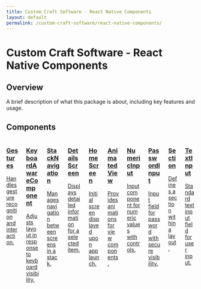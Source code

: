 ```yaml
---
title: Custom Craft Software - React Native Components
layout: default
permalink: /custom-craft-software/react-native-components/
---
```


# Custom Craft Software - React Native Components

## Overview
A brief description of what this package is about, including key features and usage.

## Components

<div class="columns is-multiline">
  
  <div class="column is-6-tablet is-4-desktop">
    <a href="/custom-craft-software/react-native-components/Gestures" class="box">
      <h3 class="title is-5">Gestures</h3>
      <p>Handles gesture recognition and interaction.</p>
    </a>
  </div>

  <div class="column is-6-tablet is-4-desktop">
    <a href="/custom-craft-software/react-native-components/KeyboardAwareComponent" class="box">
      <h3 class="title is-5">KeyboardAwareComponent</h3>
      <p>Adjusts layout in response to keyboard visibility.</p>
    </a>
  </div>

  <div class="column is-6-tablet is-4-desktop">
    <a href="/custom-craft-software/react-native-components/StackNavigation" class="box">
      <h3 class="title is-5">StackNavigation</h3>
      <p>Manages navigation between screens in a stack.</p>
    </a>
  </div>

  <div class="column is-6-tablet is-4-desktop">
    <a href="/custom-craft-software/react-native-components/DetailsScreen" class="box">
      <h3 class="title is-5">DetailsScreen</h3>
      <p>Displays detailed information for a selected item.</p>
    </a>
  </div>

  <div class="column is-6-tablet is-4-desktop">
    <a href="/custom-craft-software/react-native-components/HomeScreen" class="box">
      <h3 class="title is-5">HomeScreen</h3>
      <p>Initial screen displayed upon app launch.</p>
    </a>
  </div>

  <div class="column is-6-tablet is-4-desktop">
    <a href="/custom-craft-software/react-native-components/AnimatedView" class="box">
      <h3 class="title is-5">AnimatedView</h3>
      <p>Provides animations for view components.</p>
    </a>
  </div>

  <div class="column is-6-tablet is-4-desktop">
    <a href="/custom-craft-software/react-native-components/NumericInput" class="box">
      <h3 class="title is-5">NumericInput</h3>
      <p>Input component for numeric values with controls.</p>
    </a>
  </div>

  <div class="column is-6-tablet is-4-desktop">
    <a href="/custom-craft-software/react-native-components/PasswordInput" class="box">
      <h3 class="title is-5">PasswordInput</h3>
      <p>Input field for password with secure visibility.</p>
    </a>
  </div>

  <div class="column is-6-tablet is-4-desktop">
    <a href="/custom-craft-software/react-native-components/Section" class="box">
      <h3 class="title is-5">Section</h3>
      <p>Defines a section within a layout.</p>
    </a>
  </div>

  <div class="column is-6-tablet is-4-desktop">
    <a href="/custom-craft-software/react-native-components/TextInput" class="box">
      <h3 class="title is-5">TextInput</h3>
      <p>Standard text input field for user input.</p>
    </a>
  </div>

</div>
